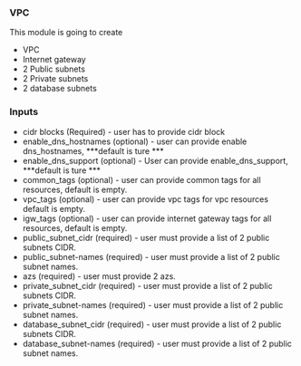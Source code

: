 ### VPC

This module is going to create
* VPC
* Internet gateway
* 2 Public subnets
* 2 Private subnets
* 2 database subnets

### Inputs 
* cidr blocks (Required) - user has to provide cidr block
* enable_dns_hostnames (optional) - user can provide enable dns_hostnames, ***default is ture ***
* enable_dns_support (optional) - User can provide enable_dns_support, ***default is ture ***
* common_tags (optional) - user can provide common tags for all resources, default is empty.
* vpc_tags (optional) - user can provide vpc tags for vpc resources default is empty.
* igw_tags (optional) - user can provide internet gateway tags for all resources, default is empty.
* public_subnet_cidr (required) - user must provide a list of 2 public subnets CIDR.
* public_subnet-names (required) - user must provide a list of 2 public subnet names.
* azs (required) - user must provide 2 azs.
* private_subnet_cidr (required) - user must provide a list of 2 public subnets CIDR.
* private_subnet-names (required) - user must provide a list of 2 public subnet names.
* database_subnet_cidr (required) - user must provide a list of 2 public subnets CIDR.
* database_subnet-names (required) - user must provide a list of 2 public subnet names.